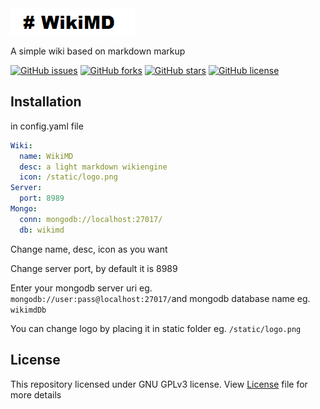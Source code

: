 
<img src="./static/wikimd.png"/>

A simple wiki based on markdown markup

[![GitHub issues](https://img.shields.io/github/issues/yosa12978/WikiMD)](https://github.com/yosa12978/WikiMD/issues)
[![GitHub forks](https://img.shields.io/github/forks/yosa12978/WikiMD)](https://github.com/yosa12978/WikiMD/network)
[![GitHub stars](https://img.shields.io/github/stars/yosa12978/WikiMD)](https://github.com/yosa12978/WikiMD/stargazers)
[![GitHub license](https://img.shields.io/github/license/yosa12978/WikiMD)](https://github.com/yosa12978/WikiMD)

## Installation
in config.yaml file

```yaml
Wiki:
  name: WikiMD
  desc: a light markdown wikiengine
  icon: /static/logo.png
Server:
  port: 8989
Mongo:
  conn: mongodb://localhost:27017/
  db: wikimd
```
Change name, desc, icon as you want

Change server port, by default it is 8989

Enter your mongodb server uri eg. ```mongodb://user:pass@localhost:27017/```and mongodb database name eg. ```wikimdDb```

You can change logo by placing it in static folder eg. ```/static/logo.png```

## License

This repository licensed under GNU GPLv3 license. View [License](LICENSE) file for more details